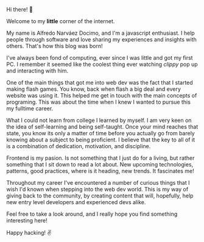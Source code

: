 Hi there! 👋

Welcome to my **little** corner of the internet.

My name is Alfredo Narváez Docimo, and I'm a javascript enthusiast. I help people through software and love sharing my experiences and insights with others. That's how this blog was born!

I've always been fond of computing, ever since I was little and got my first PC.
I remember it seemed like the coolest thing ever watching *clippy* pop up and interacting with him.

One of the main things that got me into web dev was the fact that I started making flash games. You know, back when flash a big deal and every website was using it. This helped me get in touch with the main concepts of programing. This was about the time when I knew I wanted to pursue this my fulltime career.

What I could not learn from college I learned by myself. I am very keen on the idea of self-learning and being self-taught. Once your mind reaches that state, you know its only a matter of time before you actually go from barely knowing about a subject to being proficient. I believe that the key to all of it is a combination of dedication, motivation, and discipline.

Frontend is my pasion. Is not something that I just do for a living, but rather something that I sit down to read a lot about. New upcoming technologies, patterns, good practices, where is it heading, new trends. It fascinates me!

Throughout my career I've encountered a number of curious things that I wish I'd known when stepping into the web dev world. This is my way of giving back to the community, by creating content that will, hopefully, help new entry level developers and experienced devs alike.

Feel free to take a look around, and I really hope you find something interesting here!

Happy hacking! ✌

